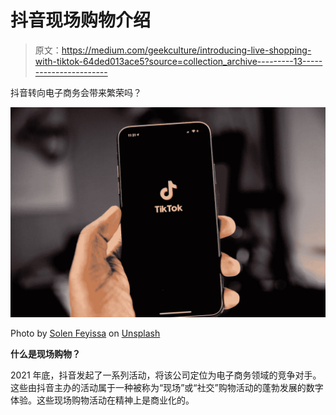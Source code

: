 # 抖音现场购物介绍

> 原文：<https://medium.com/geekculture/introducing-live-shopping-with-tiktok-64ded013ace5?source=collection_archive---------13----------------------->

抖音转向电子商务会带来繁荣吗？

![](img/54e81a6f0284dcbeea83486c90a905c9.png)

Photo by [Solen Feyissa](https://unsplash.com/@solenfeyissa?utm_source=unsplash&utm_medium=referral&utm_content=creditCopyText) on [Unsplash](https://unsplash.com/s/photos/tiktok?utm_source=unsplash&utm_medium=referral&utm_content=creditCopyText)

**什么是现场购物？**

2021 年底，抖音发起了一系列活动，将该公司定位为电子商务领域的竞争对手。这些由抖音主办的活动属于一种被称为“现场”或“社交”购物活动的蓬勃发展的数字体验。这些现场购物活动在精神上是商业化的。